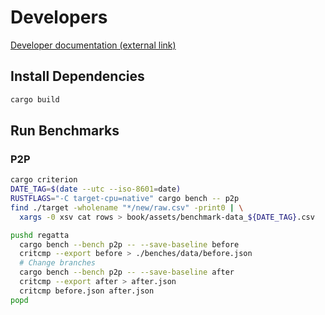 # Developers

[Developer documentation (external link)](https://docs.rs/swanling/)

## Install Dependencies

```bash
cargo build
```

## Run Benchmarks

### P2P

```bash
cargo criterion
DATE_TAG=$(date --utc --iso-8601=date)
RUSTFLAGS="-C target-cpu=native" cargo bench -- p2p
find ./target -wholename "*/new/raw.csv" -print0 | \
  xargs -0 xsv cat rows > book/assets/benchmark-data_${DATE_TAG}.csv
```

```bash
pushd regatta
  cargo bench --bench p2p -- --save-baseline before
  critcmp --export before > ./benches/data/before.json
  # Change branches
  cargo bench --bench p2p -- --save-baseline after
  critcmp --export after > after.json
  critcmp before.json after.json
popd
```
